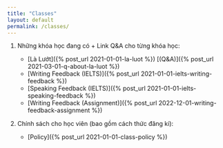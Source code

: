```yaml
---
title: "Classes"
layout: default
permalink: /classes/
---
```


1. Những khóa học đang có + Link Q&A cho từng khóa học:

   - [Là Lướt]({% post_url 2021-01-01-la-luot %}) [(Q&A)]({% post_url 2021-03-01-q-about-la-luot %})
   - [Writing Feedback (IELTS)]({% post_url 2021-01-01-ielts-writing-feedback %})
   - [Speaking Feedback (IELTS)]({% post_url 2021-01-01-ielts-speaking-feedback %})
   - [Writing Feedback (Assignment)]({% post_url 2022-12-01-writing-feedback-assignment %})

2. Chính sách cho học viên (bao gồm cách thức đăng kí):

   - [Policy]({% post_url 2021-01-01-class-policy %})